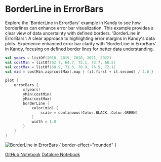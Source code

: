 # BorderLine in ErrorBars

<web-summary>
Explore the 'BorderLine in ErrorBars' example in Kandy to see how borderlines can enhance error bar visualization.
This example provides a clear view of data uncertainty with defined borders.
</web-summary>

<card-summary>
'BorderLine in ErrorBars': A clear approach to highlighting error margins in Kandy's data plots.
</card-summary>

<link-summary>
Experience enhanced error bar clarity with 'BorderLine in ErrorBars' in Kandy,
focusing on defined border lines for better data understanding.
</link-summary>


<!---IMPORT org.jetbrains.kotlinx.kandy.letsplot.samples.ErrorBars-->

<!---FUN border_line_error_bars-->

```kotlin
val years = listOf(2018, 2019, 2020, 2021, 2022)
val costMin = listOf(62.7, 64.7, 72.1, 73.7, 68.5)
val costMax = listOf(68.9, 71.3, 78.9, 76.5, 72.1)
val mid = costMin.zip(costMax).map { (it.first + it.second) / 2.0 }

plot {
    errorBars {
        x(years)
        yMin(costMin)
        yMax(costMax)
        borderLine {
            color(mid) {
                scale = continuous(Color.BLACK..Color.GREEN)
            }
            width = 1.8
        }
    }
}
```

<!---END-->

![BorderLine in ErrorBars](border_line_error_bars.png) { border-effect="rounded" }

<seealso style="cards">
       <category ref="example-ktnb">
           <a href="https://github.com/Kotlin/kandy/blob/main/examples/notebooks/lets-plot/samples/errorBars/border_line_error_bars.ipynb" summary="View the notebook on our GitHub repository">GitHub Notebook</a>
           <a href="https://datalore.jetbrains.com/report/static/KQKedA4jDrKu63O53gEN0z/9SfHmYqwahZ7zNXV6JJW6K" summary="Experiment with this example on Datalore">Datalore Notebook</a>
       </category>
</seealso>
